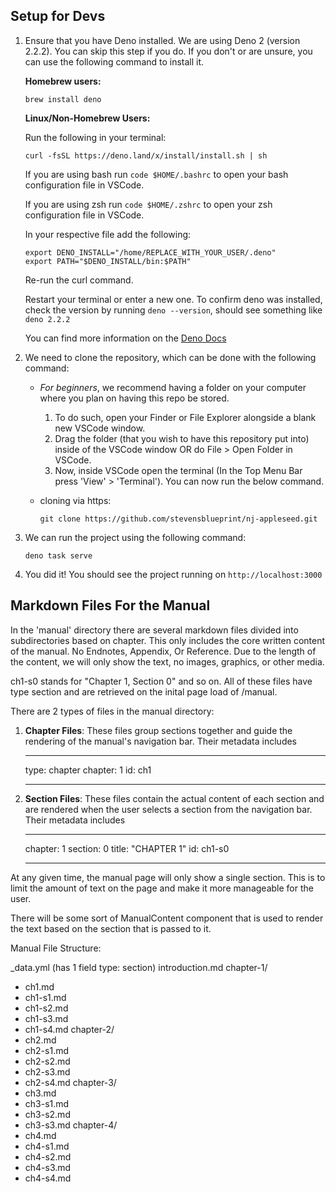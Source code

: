 ## Setup for Devs

1. Ensure that you have Deno installed. We are using Deno 2 (version 2.2.2). You can skip this step if you do. If you don't or are unsure, you can use the following command to install it.

   **Homebrew users:**

   `brew install deno`

   **Linux/Non-Homebrew Users:**

   Run the following in your terminal:

   `curl -fsSL https://deno.land/x/install/install.sh | sh`

   If you are using bash run `code $HOME/.bashrc` to open your bash configuration file in VSCode.

   If you are using zsh run `code $HOME/.zshrc` to open your zsh configuration file in VSCode.

   In your respective file add the following:

   ```
   export DENO_INSTALL="/home/REPLACE_WITH_YOUR_USER/.deno"
   export PATH="$DENO_INSTALL/bin:$PATH"
   ```

   Re-run the curl command.

   Restart your terminal or enter a new one. To confirm deno was installed, check the version by running `deno --version`, should see something like `deno 2.2.2`

   You can find more information on the [Deno Docs](https://docs.deno.com/runtime/manual/getting_started/installation)

2. We need to clone the repository, which can be done with the following command:

   - _For beginners_, we recommend having a folder on your computer where you plan on having this repo be stored.
     1. To do such, open your Finder or File Explorer alongside a blank new VSCode window.
     2. Drag the folder (that you wish to have this repository put into) inside of the VSCode window OR do File > Open Folder in VSCode.
     3. Now, inside VSCode open the terminal (In the Top Menu Bar press 'View' > 'Terminal'). You can now run the below command.
   - cloning via https:

     `git clone https://github.com/stevensblueprint/nj-appleseed.git`

3. We can run the project using the following command:

   `deno task serve`

4. You did it! You should see the project running on `http://localhost:3000`

## Markdown Files For the Manual

In the 'manual' directory there are several markdown files divided into
subdirectories based on chapter. This only includes the core written content
of the manual. No Endnotes, Appendix, Or Reference. Due to the length of the content,
we will only show the text, no images, graphics, or other media.

ch1-s0 stands for "Chapter 1, Section 0" and so on. All of these files have
type section and are retrieved on the inital page load of /manual.

There are 2 types of files in the manual directory:

1. **Chapter Files**: These files group sections together and guide the
   rendering of the manual's navigation bar. Their metadata includes
   ***
   type: chapter
   chapter: 1
   id: ch1
   ***
2. **Section Files**: These files contain the actual content of each section
   and are rendered when the user selects a section from the navigation bar.
   Their metadata includes
   ***
   chapter: 1
   section: 0
   title: "CHAPTER 1"
   id: ch1-s0
   ***

At any given time, the manual page will only show a single section. This is
to limit the amount of text on the page and make it more manageable for the user.

There will be some sort of ManualContent component that is used to render the
text based on the section that is passed to it.

Manual File Structure:

_data.yml (has 1 field type: section)
introduction.md
chapter-1/
- ch1.md
- ch1-s1.md
- ch1-s2.md
- ch1-s3.md
- ch1-s4.md
chapter-2/
- ch2.md
- ch2-s1.md
- ch2-s2.md
- ch2-s3.md
- ch2-s4.md
chapter-3/
- ch3.md
- ch3-s1.md
- ch3-s2.md
- ch3-s3.md
chapter-4/
- ch4.md
- ch4-s1.md
- ch4-s2.md
- ch4-s3.md
- ch4-s4.md
